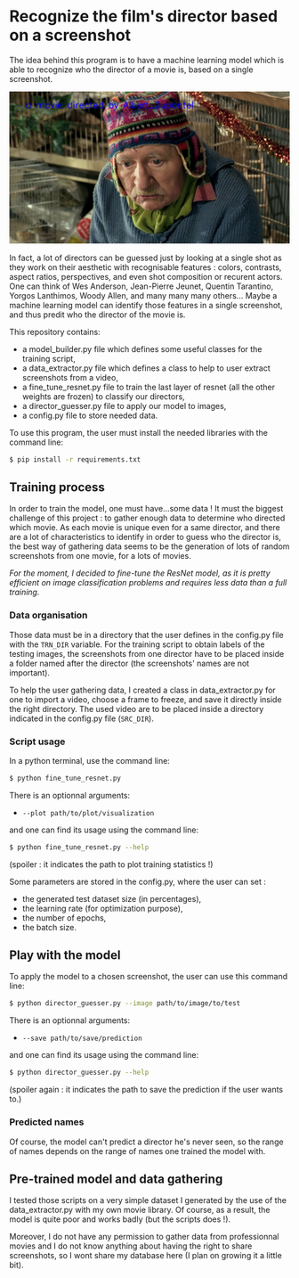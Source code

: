 # Recognize the film's director based on a screenshot

The idea behind this program is to have a machine learning model which is able to recognize who the director of a movie is, based on a single screenshot.

![dupontel_example](readme_images/Albert_Dupontel.jpg)

In fact, a lot of directors can be guessed just by looking at a single shot as they work on their aesthetic with recognisable features : colors, contrasts, aspect ratios, perspectives, and even shot composition or recurent actors. One can think of Wes Anderson, Jean-Pierre Jeunet, Quentin Tarantino, Yorgos Lanthimos, Woody Allen, and many many many others... 
Maybe a machine learning model can identify those features in a single screenshot, and thus predit who the director of the movie is.

This repository contains:
* a model_builder.py file which defines some useful classes for the training script,
* a data_extractor.py file which defines a class to help to user extract screenshots from a video,
* a fine_tune_resnet.py file to train the last layer of resnet (all the other weights are frozen) to classify our directors,
* a director_guesser.py file to apply our model to images,
* a config.py file to store needed data.

To use this program, the user must install the needed libraries with the command line:
```sh
$ pip install -r requirements.txt
```

## Training process

In order to train the model, one must have...some data !
It must the biggest challenge of this project : to gather enough data to determine who directed which movie. As each movie is unique even for a same director, and there are a lot of characteristics to identify in order to guess who the director is, the best way of gathering data seems to be the generation of lots of random screenshots from one movie, for a lots of movies.

*For the moment, I decided to fine-tune the ResNet model, as it is pretty efficient on image classification problems and requires less data than a full training.*

### Data organisation

Those data must be in a directory that the user defines in the config.py file with the `TRN_DIR` variable. For the training script to obtain labels of the testing images, the screenshots from one director have to be placed inside a folder named after the director (the screenshots' names are not important).

To help the user gathering data, I created a class in data_extractor.py for one to import a video, choose a frame to freeze, and save it directly inside the right directory. The used video are to be placed inside a directory indicated in the config.py file (`SRC_DIR`).

### Script usage

In a python terminal, use the command line:
```sh
$ python fine_tune_resnet.py
```

There is an optionnal arguments: 
* `--plot path/to/plot/visualization`

and one can find its usage using the command line:
```sh
$ python fine_tune_resnet.py --help
```
(spoiler : it indicates the path to plot training statistics !)

Some parameters are stored in the config.py, where the user can set :
* the generated test dataset size (in percentages),
* the learning rate (for optimization purpose),
* the number of epochs,
* the batch size.

## Play with the model

To apply the model to a chosen screenshot, the user can use this command line:
```sh
$ python director_guesser.py --image path/to/image/to/test
```
There is an optionnal arguments: 
* `--save path/to/save/prediction`

and one can find its usage using the command line:
```sh
$ python director_guesser.py --help
```
(spoiler again : it indicates the path to save the prediction if the user wants to.)

### Predicted names

Of course, the model can't predict a director he's never seen, so the range of names depends on the range of names one trained the model with.

## Pre-trained model and data gathering

I tested those scripts on a very simple dataset I generated by the use of the data_extractor.py with my own movie library. Of course, as a result, the model is quite poor and works badly (but the scripts does !).

Moreover, I do not have any permission to gather data from professionnal movies and I do not know anything about having the right to share screenshots, so I wont share my database here (I plan on growing it a little bit).